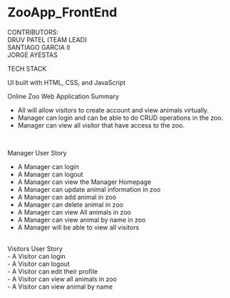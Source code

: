 # ZooApp_FrontEnd


CONTRIBUTORS:<BR>
DRUV PATEL (TEAM LEAD)<BR>
SANTIAGO GARCIA II <BR>
JORGE AYESTAS<BR>

TECH STACK

UI built with HTML, CSS, and JavaScript<BR>

Online Zoo Web Application Summary <BR>
-	All will allow visitors to create account and view animals virtually. <BR>
-	Manager can login and can be able to do CRUD operations in the zoo. <BR>
-	Manager can view all visitor that have access to the zoo. <BR>
<BR>

Manager User Story <BR>
-	A Manager can login<BR>
-	A Manager can logout<BR>
-	A Manager can view the Manager Homepage<BR>
-	A Manager can update animal information in zoo<BR>
-	A Manager can add animal in zoo<BR>
-	A Manager can delete animal in zoo<BR>
-	A Manager can view All animals in zoo<BR>
-	A Manager can view animal by name in zoo<BR>
-	A Manager will be able to view all visitors<BR>

<BR>
Visitors User Story<BR>
-	A Visitor can login<BR>
-	A Visitor can logout<BR>
-	A Visitor can edit their profile<BR>
-	A Visitor can view all animals in zoo<BR>
-	A Visitor can view animal by name<BR>
<BR>
